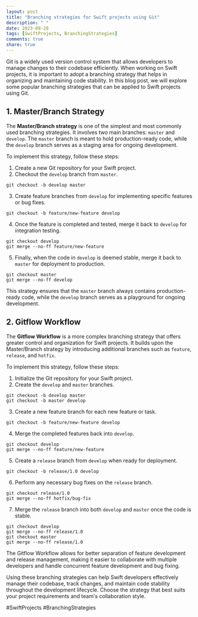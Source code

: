 ```yaml
---
layout: post
title: "Branching strategies for Swift projects using Git"
description: " "
date: 2023-09-28
tags: [SwiftProjects, BranchingStrategies]
comments: true
share: true
---
```


Git is a widely used version control system that allows developers to manage changes to their codebase efficiently. When working on Swift projects, it is important to adopt a branching strategy that helps in organizing and maintaining code stability. In this blog post, we will explore some popular branching strategies that can be applied to Swift projects using Git.

## 1. **Master/Branch Strategy**

The **Master/Branch strategy** is one of the simplest and most commonly used branching strategies. It involves two main branches: `master` and `develop`. The `master` branch is meant to hold production-ready code, while the `develop` branch serves as a staging area for ongoing development.

To implement this strategy, follow these steps:

1. Create a new Git repository for your Swift project.
2. Checkout the `develop` branch from `master`.
```
git checkout -b develop master
```
3. Create feature branches from `develop` for implementing specific features or bug fixes.
```
git checkout -b feature/new-feature develop
```
4. Once the feature is completed and tested, merge it back to `develop` for integration testing.
```
git checkout develop
git merge --no-ff feature/new-feature
```
5. Finally, when the code in `develop` is deemed stable, merge it back to `master` for deployment to production.
```
git checkout master
git merge --no-ff develop
```

This strategy ensures that the `master` branch always contains production-ready code, while the `develop` branch serves as a playground for ongoing development.

## 2. **Gitflow Workflow**

The **Gitflow Workflow** is a more complex branching strategy that offers greater control and organization for Swift projects. It builds upon the Master/Branch strategy by introducing additional branches such as `feature`, `release`, and `hotfix`.

To implement this strategy, follow these steps:

1. Initialize the Git repository for your Swift project.
2. Create the `develop` and `master` branches.
```
git checkout -b develop master
git checkout -b master develop
```
3. Create a new feature branch for each new feature or task.
```
git checkout -b feature/new-feature develop
```
4. Merge the completed features back into `develop`.
```
git checkout develop
git merge --no-ff feature/new-feature
```
5. Create a `release` branch from `develop` when ready for deployment.
```
git checkout -b release/1.0 develop
```
6. Perform any necessary bug fixes on the `release` branch.
```
git checkout release/1.0
git merge --no-ff hotfix/bug-fix
```
7. Merge the `release` branch into both `develop` and `master` once the code is stable.
```
git checkout develop
git merge --no-ff release/1.0
git checkout master
git merge --no-ff release/1.0
```

The Gitflow Workflow allows for better separation of feature development and release management, making it easier to collaborate with multiple developers and handle concurrent feature development and bug fixing.

Using these branching strategies can help Swift developers effectively manage their codebase, track changes, and maintain code stability throughout the development lifecycle. Choose the strategy that best suits your project requirements and team's collaboration style.

#SwiftProjects #BranchingStrategies